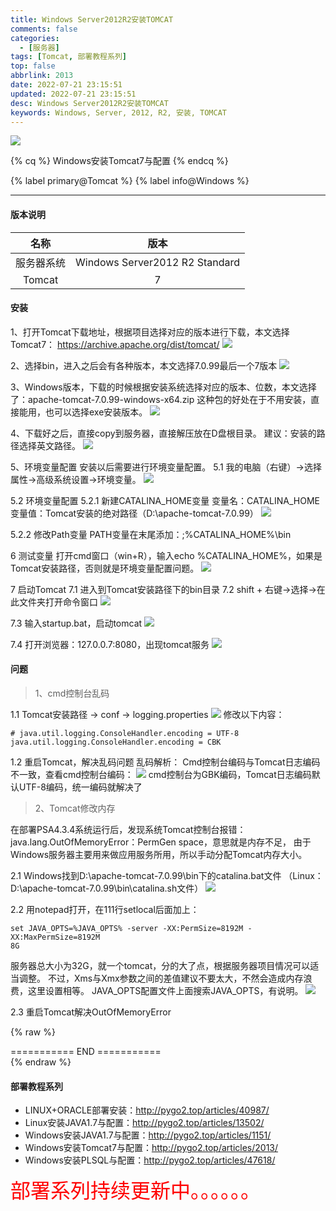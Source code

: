 ```yaml
---
title: Windows Server2012R2安装TOMCAT
comments: false
categories:
  - [服务器]
tags: [Tomcat, 部署教程系列]
top: false
abbrlink: 2013
date: 2022-07-21 23:15:51
updated: 2022-07-21 23:15:51
desc: Windows Server2012R2安装TOMCAT
keywords: Windows, Server, 2012, R2, 安装, TOMCAT
---
```



![](/images/article_tomcat.jpeg)

{% cq %}
Windows安装Tomcat7与配置
{% endcq %}

{% label primary@Tomcat %} {% label info@Windows %}

<!--more-->
<hr />

#### 版本说明

|    名称    |              版本              |
|:----------:|:------------------------------:|
| 服务器系统 | Windows Server2012 R2 Standard |
|   Tomcat   |               7                |


#### 安装

1、打开Tomcat下载地址，根据项目选择对应的版本进行下载，本文选择Tomcat7：
https://archive.apache.org/dist/tomcat/
![](581662566099_.pic.jpg)

2、选择bin，进入之后会有各种版本，本文选择7.0.99最后一个7版本
![](591662566115_.pic.jpg)

3、Windows版本，下载的时候根据安装系统选择对应的版本、位数，本文选择了：apache-tomcat-7.0.99-windows-x64.zip
这种包的好处在于不用安装，直接能用，也可以选择exe安装版本。
![](601662566140_.pic.jpg)

4、下载好之后，直接copy到服务器，直接解压放在D盘根目录。
建议：安装的路径选择英文路径。
![](611662566156_.pic.jpg)

5、环境变量配置
安装以后需要进行环境变量配置。
5.1 我的电脑（右键）->选择属性->高级系统设置->环境变量。
![](621662566171_.pic.jpg)

5.2 环境变量配置
5.2.1 新建CATALINA_HOME变量
变量名：CATALINA_HOME
变量值：Tomcat安装的绝对路径（D:\apache-tomcat-7.0.99）
![](631662566186_.pic.jpg)

5.2.2 修改Path变量
PATH变量在末尾添加：;%CATALINA_HOME%\bin

6 测试变量
打开cmd窗口（win+R），输入echo %CATALINA_HOME%，如果是Tomcat安装路径，否则就是环境变量配置问题。
![](641662566202_.pic.jpg)


7 启动Tomcat
7.1 进入到Tomcat安装路径下的bin目录
7.2 shift + 右键->选择->在此文件夹打开命令窗口
![](651662566218_.pic.jpg)

7.3 输入startup.bat，启动tomcat
![](661662566262_.pic.jpg)

7.4 打开浏览器：127.0.0.7:8080，出现tomcat服务
![](671662566275_.pic.jpg)


#### 问题

> 1、cmd控制台乱码

1.1 Tomcat安装路径 -> conf -> logging.properties
![](681662566322_.pic.jpg)
修改以下内容：
```
# java.util.logging.ConsoleHandler.encoding = UTF-8
java.util.logging.ConsoleHandler.encoding = CBK
```

1.2 重启Tomcat，解决乱码问题
乱码解析：
Cmd控制台编码与Tomcat日志编码不一致，查看cmd控制台编码：
![](691662566345_.pic.jpg)
cmd控制台为GBK编码，Tomcat日志编码默认UTF-8编码，统一编码就解决了


> 2、Tomcat修改内存

在部署PSA4.3.4系统运行后，发现系统Tomcat控制台报错：
java.lang.OutOfMemoryError：PermGen space，意思就是内存不足，
由于Windows服务器主要用来做应用服务所用，所以手动分配Tomcat内存大小。

2.1 Windows找到D:\apache-tomcat-7.0.99\bin下的catalina.bat文件
（Linux：D:\apache-tomcat-7.0.99\bin\catalina.sh文件）
![](701662566387_.pic.jpg)

2.2 用notepad打开，在111行setlocal后面加上：
```
set JAVA_OPTS=%JAVA_OPTS% -server -XX:PermSize=8192M -XX:MaxPermSize=8192M
8G
```
服务器总大小为32G，就一个tomcat，分的大了点，根据服务器项目情况可以适当调整。
不过，Xms与Xmx参数之间的差值建议不要太大，不然会造成内存浪费，这里设置相等。
JAVA_OPTS配置文件上面搜索JAVA_OPTS，有说明。
![](711662566416_.pic.jpg)

2.3 重启Tomcat解决OutOfMemoryError



{% raw %}
<div class="post_cus_note"> =========== END =========== </div>
{% endraw %}

#### 部署教程系列

- LINUX+ORACLE部署安装：http://pygo2.top/articles/40987/
- Linux安装JAVA1.7与配置：http://pygo2.top/articles/13502/
- Windows安装JAVA1.7与配置：http://pygo2.top/articles/1151/
- Windows安装Tomcat7与配置：http://pygo2.top/articles/2013/
- Windows安装PLSQL与配置：http://pygo2.top/articles/47618/

<font size=6.5 color='red'>部署系列持续更新中。。。。。。</font>
